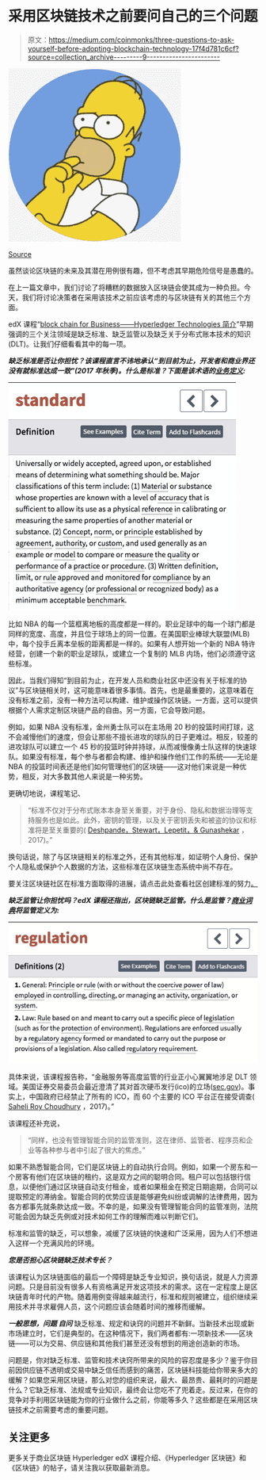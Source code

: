 # 采用区块链技术之前要问自己的三个问题

> 原文：<https://medium.com/coinmonks/three-questions-to-ask-yourself-before-adopting-blockchain-technology-17f4d781c6cf?source=collection_archive---------9----------------------->

![](img/863d2b87f05e9face49c8496202187ae.png)

[Source](http://www.dictionary.com/e/slang/hmm/)

虽然谈论区块链的未来及其潜在用例很有趣，但不考虑其早期危险信号是愚蠢的。

在上一篇文章中，我们讨论了将糟糕的数据放入区块链会使其成为一种负担。今天，我们将讨论决策者在采用该技术之前应该考虑的与区块链有关的其他三个方面。

edX 课程“[block chain for Business——Hyperledger Technologies 简介](https://www.edx.org/course/blockchain-business-introduction-linuxfoundationx-lfs171x)”早期强调的三个关注领域是缺乏标准、缺乏监管以及缺乏关于分布式账本技术的知识(DLT)。让我们仔细看看其中的每一项。

***缺乏标准是否让你担忧？该课程直言不讳地承认“到目前为止，开发者和商业界还没有就标准达成一致”(2017 年秋季)。什么是标准？下面是该术语的[业务定义](http://www.businessdictionary.com/definition/standard.html):***

![](img/f17945e08a75b5a02efef16c9afefe11.png)

比如 NBA 的每一个篮框离地板的高度都是一样的。职业足球中的每一个球门都是同样的宽度、高度，并且位于球场上的同一位置。在美国职业棒球大联盟(MLB)中，每个投手丘离本垒板的距离都是一样的。如果有人想开始一个新的 NBA 特许经营，创建一个新的职业足球队，或建立一个复制的 MLB 内场，他们必须遵守这些标准。

因此，当我们得知“到目前为止，在开发人员和商业社区中还没有关于标准的协议”与区块链相关时，这可能意味着很多事情。首先，也是最重要的，这意味着在没有标准之前，没有一种方法可以构建、维护或操作区块链。一方面，这可以提供根据个人需求定制区块链产品的自由。另一方面，它会导致问题。

例如，如果 NBA 没有标准，金州勇士队可以在主场用 20 秒的投篮时间打球，这不会减慢他们的速度，但会让那些不擅长进攻的球队的日子更难过。相反，较差的进攻球队可以建立一个 45 秒的投篮时钟并持球，从而减慢像勇士队这样的快速球队。如果没有标准，每个参与者都会构建、维护和操作他们工作的系统——无论是 NBA 的投篮时间表还是他们如何管理他们的区块链——这对他们来说是一种优势，相反，对大多数其他人来说是一种劣势。

更确切地说，课程笔记、

> “标准不仅对于分布式账本本身至关重要，对于身份、隐私和数据治理等支持服务也是如此。此外，密钥的管理，以及关于密钥丢失和被盗的协议和标准将是至关重要的( [Deshpande，Stewart，Lepetit，& Gunashekar](https://www.bsigroup.com/PageFiles/508003/BSI_Blockchain_DLT_Web.pdf) ，2017)。”

换句话说，除了与区块链相关的标准之外，还有其他标准，如证明个人身份、保护个人隐私或保护个人数据的方法，这些标准在区块链生态系统中尚不存在。

要关注区块链社区在标准方面取得的进展，请点击此处查看社区创建标准的努力[。](https://www.iso.org/committee/6266703.html)

***缺乏监管让你担忧吗？edX 课程还指出，区块链缺乏监管。什么是监管？[商业词典](http://www.businessdictionary.com/definition/regulation.html)将监管定义为:***

![](img/ede533b8c2151382908f2e8b67541330.png)

具体来说，该课程报告称，“金融服务等高度监管的行业正小心翼翼地涉足 DLT 领域。美国证券交易委员会最近澄清了其对首次硬币发行(ico)的立场([sec.gov](https://www.sec.gov/oiea/investor-alerts-and-bulletins/ib_coinofferings))。事实上，中国政府已经禁止了所有的 ICO，而 60 个主要的 ICO 平台正在接受调查( [Saheli Roy Choudhury](https://www.cnbc.com/2017/09/04/chinese-icos-china-bans-fundraising-through-initial-coin-offerings-report-says.html) ，2017)。”

该课程还补充说，

> “同样，也没有管理智能合同的监管准则，这在律师、监管者、程序员和企业等各种参与者中引起了很大的焦虑。”

如果不熟悉智能合同，它们是区块链上的自动执行合同。例如，如果一个房东和一个房客有他们在区块链的租约，这是双方之间的聪明合同。租户可以包括银行信息，以便他们通过区块链自动支付租金，或者如果租金在预定日期逾期，合同可以提取预定的滞纳金。智能合同的优势应该是能够避免纠纷或调解的法律费用，因为各方都事先就条款达成一致。不幸的是，如果没有管理智能合同的监管准则，法院可能会因为缺乏先例或对技术如何工作的理解而难以判断它们。

标准和监管的缺乏，可以想象，减缓了区块链的快速和广泛采用，因为人们不想进入这样一个充满风险的环境。

***您是否担心区块链缺乏技术专长？***

该课程认为区块链面临的最后一个障碍是缺乏专业知识，换句话说，就是人力资源问题。只是目前没有很多人有资格满足开发这项技术的需求。这在一定程度上是区块链青年时代的产物。随着用例变得越来越流行，标准和规则被建立，组织继续采用技术并寻求雇佣人员，这个问题应该会随着时间的推移而缓解。

***一般思想，问题* *自问*** 缺乏标准、规定和诀窍的问题并不新鲜。当新技术出现或新市场建立时，它们是典型的。在这种情况下，我们两者都有:一项新技术——区块链——可以为交易、供应链和其他我们甚至还没有想到的用途创造新的市场。

问题是，你对缺乏标准、监管和技术诀窍所带来的风险的容忍度是多少？鉴于你目前因供应链不透明或交易中缺乏信任而感到的痛苦，区块链科技能给你带来多大的缓解？如果您采用区块链，那么对您的组织来说，最大、最昂贵、最耗时的问题是什么？它缺乏标准、法规或专业知识，最终会让您吃不了兜着走。反过来，在你的竞争对手利用区块链能为你的行业做什么之前，你能等多久？这些都是在采用区块链技术之前需要考虑的重要问题。

## 关注更多

更多关于商业区块链 Hyperledger edX 课程介绍、《Hyperledger 区块链》和《区块链》的帖子，请关注我以获取最新消息。